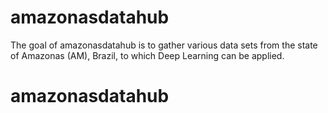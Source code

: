 
# amazonasdatahub

<!-- badges: start -->
<!-- badges: end -->

The goal of amazonasdatahub is to gather various data sets from the state of Amazonas (AM), Brazil, to which Deep Learning can be applied.
# amazonasdatahub
